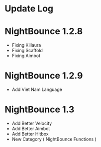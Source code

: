 # Update Log
# NightBounce 1.2.8
- Fixing Killaura
- Fixing Scaffold
- Fixing Aimbot
# NightBounce 1.2.9
- Add Viet Nam Language
# NightBounce 1.3
- Add Better Velocity
- Add Better Aimbot
- Add Better Hitbox
- New Category ( NightBounce Functions )
